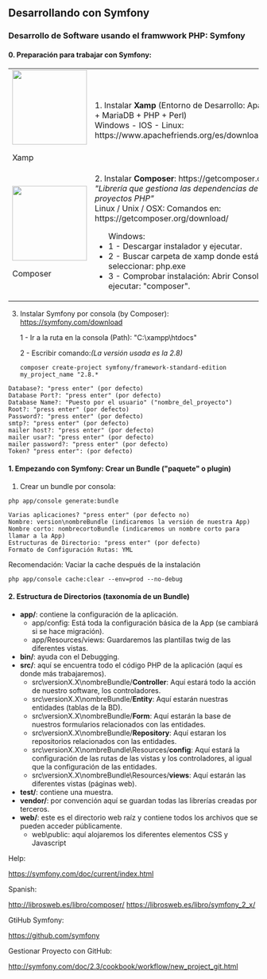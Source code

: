 ## Desarrollando con Symfony
### Desarrollo de Software usando el framwwork PHP: Symfony

#### 0. Preparación para trabajar con Symfony:



<table>
	<tr>
		<td>
			<div
				<a href="https://www.apachefriends.org/es/index.html" target="_blank">
					<img src="https://d16zszyyqlzz6z.cloudfront.net/images/xampp-logo-ac950edf.svg" width="150">
					<br><p>Xamp</p>
				</a>
			</div>
		</td>
		<td>
			<div>
				1. Instalar <b>Xamp</b> (Entorno de Desarrollo: Apache + MariaDB + PHP + Perl)<br>
				Windows - IOS - Linux: https://www.apachefriends.org/es/download.html
    	</div>
    </td>
	</tr>
	<tr>
		<td>
			<div
				<a href="https://getcomposer.org/" target="_blank">
					<img src="https://getcomposer.org/img/logo-composer-transparent2.png" width="150">
					<br><p>Composer</p>
				</a>
			</div>
		</td>
		<td>
			<div>
				2. Instalar <b>Composer</b>: https://getcomposer.org/<br>
				<i>"Librería que gestiona las dependencias de los proyectos PHP"</i><br>
				Linux / Unix / OSX: Comandos en: https://getcomposer.org/download/<br>
					<ul>Windows:
					    <li>1 - Descargar instalador y ejecutar.</li>
					    <li>2 - Buscar carpeta de xamp donde está php y seleccionar: php.exe</li>
					    <li>3 - Comprobar instalación: Abrir Consola y ejecutar: "composer".</li>
					</ul>
    	</div>
    </td>
	</tr>
</table>

3. Instalar Symfony por consola (by Composer): https://symfony.com/download  

    1 - Ir a la ruta en la consola (Path): "C:\xampp\htdocs\"

    2 - Escribir comando:_(La versión usada es la 2.8)_  

	~~~
	composer create-project symfony/framework-standard-edition my_project_name "2.8.*
	~~~
  
~~~
Database?: "press enter" (por defecto)
Database Port?: "press enter" (por defecto)
Database Name?: "Puesto por el usuario" ("nombre_del_proyecto")
Root?: "press enter" (por defecto)
Password?: "press enter" (por defecto)
smtp?: "press enter" (por defecto)
mailer host?: "press enter" (por defecto)
mailer usar?: "press enter" (por defecto)
mailer password?: "press enter" (por defecto)
Token? "press enter": (por defecto)
~~~

#### 1. Empezando con Symfony: Crear un Bundle ("paquete" o plugin)
1. Crear un bundle por consola:  
~~~
php app/console generate:bundle
~~~

~~~
Varias aplicaciones? "press enter" (por defecto no)
Nombre: version\nombreBundle (indicaremos la versión de nuestra App)
Nombre corto: nombrecortoBundle (indicaremos un nombre corto para llamar a la App)
Estructuras de Directorio: "press enter" (por defecto)
Formato de Configuración Rutas: YML
~~~

Recomendación: Vaciar la cache después de la instalación
~~~
php app/console cache:clear --env=prod --no-debug
~~~

#### 2. Estructura de Directorios (taxonomía de un Bundle)

+ **app/**: contiene la configuración de la aplicación.
    + app/config: Está toda la configuración básica de la App (se cambiará si se hace migración).
    + app/Resources/views: Guardaremos las plantillas twig de las diferentes vistas.
+ **bin/**: ayuda con el Debugging.
+ **src/**: aquí se encuentra todo el código PHP de la aplicación (aquí es donde más trabajaremos).
    + src\versionX.X\nombreBundle\/**Controller**: Aquí estará todo la acción de nuestro software, los controladores.
    + src\versionX.X\nombreBundle\/**Entity**: Aquí estarán nuestras entidades (tablas de la BD).
    + src\versionX.X\nombreBundle\/**Form**: Aquí estarán la base de nuestros formularios relacionados con las entidades.
    + src\versionX.X\nombreBundle\/**Repository**: Aquí estaran los repositorios relacionados con las entidades.
    + src\versionX.X\nombreBundle\Resources\/**config**: Aquí estará la configuración de las rutas de las vistas y los controladores, al igual que la configuración de las entidades.
    + src\versionX.X\nombreBundle\Resources\/**views**: Aquí estarán las diferentes vistas (páginas web).
+ **test/**: contiene una muestra.
+ **vendor/**: por convención aquí se guardan todas las librerías creadas por terceros.
+ **web/**: este es el directorio web raíz y contiene todos los archivos que se pueden acceder públicamente.
    + web\public: aquí alojaremos los diferentes elementos CSS y Javascript


Help:  

https://symfony.com/doc/current/index.html


Spanish:  

http://librosweb.es/libro/composer/
https://librosweb.es/libro/symfony_2_x/

GtiHub Symfony:  

https://github.com/symfony  

Gestionar Proyecto con GitHub:  

http://symfony.com/doc/2.3/cookbook/workflow/new_project_git.html
